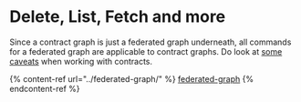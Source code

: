 # Delete, List, Fetch and more

Since a contract graph is just a federated graph underneath, all commands for a federated graph are applicable to contract graphs. Do look at [some caveats](https://cosmo-docs.wundergraph.com/studio/schema-contracts#caveats-to-remember) when working with contracts.

{% content-ref url="../federated-graph/" %}
[federated-graph](../federated-graph/)
{% endcontent-ref %}

